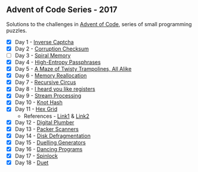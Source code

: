 ## Advent of Code Series - 2017

Solutions to the challenges in [Advent of Code](http://adventofcode.com/2017/about), series of small programming puzzles.

- [x] Day 1 - [Inverse Captcha](http://adventofcode.com/2017/day/1)
- [x] Day 2 - [Corruption Checksum](http://adventofcode.com/2017/day/2)
- [ ] Day 3 - [Spiral Memory](http://adventofcode.com/2017/day/3)
- [x] Day 4 - [High-Entropy Passphrases](http://adventofcode.com/2017/day/4)
- [x] Day 5 - [A Maze of Twisty Trampolines, All Alike](http://adventofcode.com/2017/day/5)
- [x] Day 6 - [Memory Reallocation](http://adventofcode.com/2017/day/6)
- [x] Day 7 - [Recursive Circus](http://adventofcode.com/2017/day/7)
- [x] Day 8 - [I heard you like registers](http://adventofcode.com/2017/day/8)
- [x] Day 9 - [Stream Processing](http://adventofcode.com/2017/day/9)
- [x] Day 10 - [Knot Hash](http://adventofcode.com/2017/day/10)
- [x] Day 11 - [Hex Grid](http://adventofcode.com/2017/day/11)
    - References - [Link1](http://keekerdc.com/2011/03/hexagon-grids-coordinate-systems-and-distance-calculations/) & [Link2](https://www.redblobgames.com/grids/hexagons/)
- [x] Day 12 - [Digital Plumber](http://adventofcode.com/2017/day/12)
- [x] Day 13 - [Packer Scanners](http://adventofcode.com/2017/day/13)
- [x] Day 14 - [Disk Defragmentation](http://adventofcode.com/2017/day/14)
- [x] Day 15 - [Duelling Generators](http://adventofcode.com/2017/day/15)
- [x] Day 16 - [Dancing Programs](http://adventofcode.com/2017/day/16)
- [x] Day 17 - [Spinlock](http://adventofcode.com/2017/day/17)
- [x] Day 18 - [Duet](http://adventofcode.com/2017/day/18)
